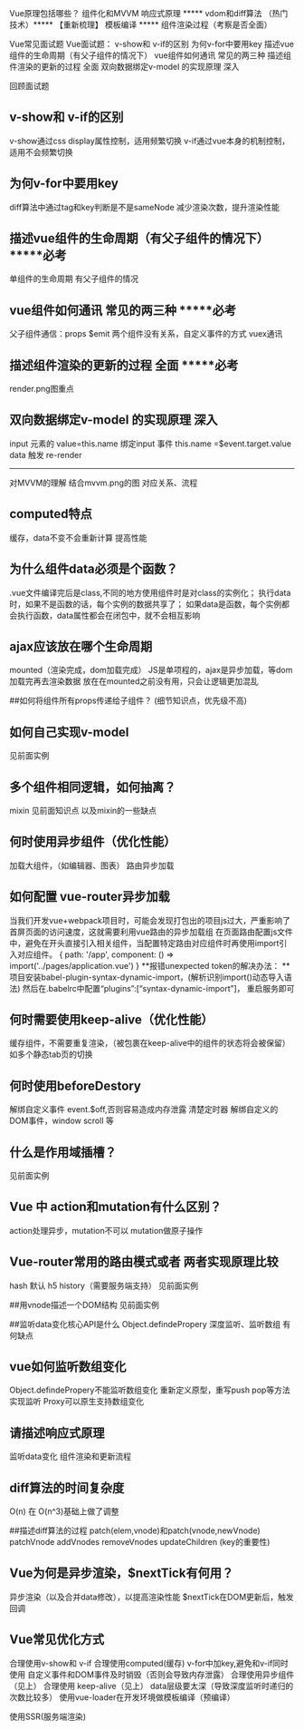 Vue原理包括哪些？
组件化和MVVM
响应式原理 *****
vdom和diff算法 （热门技术）***** 【重新梳理】
模板编译 *****
组件渲染过程（考察是否全面）



Vue常见面试题
Vue面试题：
v-show和 v-if的区别
为何v-for中要用key
描述vue组件的生命周期（有父子组件的情况下）
vue组件如何通讯 常见的两三种
描述组件渲染的更新的过程 全面
双向数据绑定v-model 的实现原理 深入

回顾面试题
## v-show和 v-if的区别
v-show通过css display属性控制，适用频繁切换
v-if通过vue本身的机制控制，适用不会频繁切换


## 为何v-for中要用key 
diff算法中通过tag和key判断是不是sameNode
减少渲染次数，提升渲染性能


## 描述vue组件的生命周期（有父子组件的情况下）*****必考
单组件的生命周期
有父子组件的情况

## vue组件如何通讯 常见的两三种 *****必考
父子组件通信：props $emit
两个组件没有关系，自定义事件的方式
vuex通讯

## 描述组件渲染的更新的过程 全面 *****必考
render.png图重点

## 双向数据绑定v-model 的实现原理 深入
input 元素的 value=this.name
绑定input 事件 this.name =$event.target.value
data 触发 re-render

-----------------------------------------------
对MVVM的理解
结合mvvm.png的图 对应关系、流程

## computed特点
缓存，data不变不会重新计算
提高性能

## 为什么组件data必须是个函数？
.vue文件编译完后是class,不同的地方使用组件时是对class的实例化；
执行data时，如果不是函数的话，每个实例的数据共享了；
如果data是函数，每个实例都会执行函数，data属性都会在闭包中，就不会相互影响

## ajax应该放在哪个生命周期
mounted（渲染完成，dom加载完成）
JS是单项程的，ajax是异步加载，等dom加载完再去渲染数据
放在在mounted之前没有用，只会让逻辑更加混乱

##如何将组件所有props传递给子组件？
<User v-bind="$props" />(细节知识点，优先级不高)

## 如何自己实现v-model
见前面实例

## 多个组件相同逻辑，如何抽离？
mixin 见前面知识点
以及mixin的一些缺点

## 何时使用异步组件（优化性能）
加载大组件，（如编辑器、图表）
路由异步加载
## 如何配置 vue-router异步加载
当我们开发vue+webpack项目时，可能会发现打包出的项目js过大，严重影响了首屏页面的访问速度，这就需要利用vue路由的异步加载组
在页面路由配置js文件中，避免在开头直接引入相关组件，当配置特定路由对应组件时再使用import引入对应组件。
{
path: '/app',
component: () => import('../pages/application.vue')
}
**报错unexpected
token的解决办法：
**项目安装babel-plugin-syntax-dynamic-import，(解析识别import()动态导入语法)
然后在.babelrc中配置“plugins”:[“syntax-dynamic-import”]，
重启服务即可


## 何时需要使用keep-alive（优化性能）
缓存组件，不需要重复渲染，（被包裹在keep-alive中的组件的状态将会被保留）
如多个静态tab页的切换

## 何时使用beforeDestory
解绑自定义事件 event.$off,否则容易造成内存泄露
清楚定时器
解绑自定义的DOM事件，window scroll 等

## 什么是作用域插槽？
见前面实例

## Vue 中 action和mutation有什么区别？
action处理异步，mutation不可以
mutation做原子操作

## Vue-router常用的路由模式或者 两者实现原理比较
hash 默认
h5 history（需要服务端支持）
见前面实例


##用vnode描述一个DOM结构
见前面实例

##监听data变化核心API是什么
Object.defindePropery
深度监听、监听数组
有何缺点

## vue如何监听数组变化
Object.defindePropery不能监听数组变化
重新定义原型，重写push pop等方法实现监听
Proxy可以原生支持数组变化

## 请描述响应式原理 
监听data变化
组件渲染和更新流程

## diff算法的时间复杂度
O(n)
在 O(n^3)基础上做了调整

##描述diff算法的过程
patch(elem,vnode)和patch(vnode,newVnode)
patchVnode addVnodes removeVnodes
updateChildren (key的重要性)

## Vue为何是异步渲染，$nextTick有何用？
异步渲染（以及合并data修改），以提高渲染性能
$nextTick在DOM更新后，触发回调

## Vue常见优化方式
合理使用v-show和 v-if
合理使用computed(缓存)
v-for中加key,避免和v-if同时使用
自定义事件和DOM事件及时销毁（否则会导致内存泄露）
合理使用异步组件（见上）
合理使用 keep-alive（见上）
data层级要太深（导致深度监听时递归的次数比较多）
使用vue-loader在开发环境做模板编译（预编译）

使用SSR(服务端渲染)